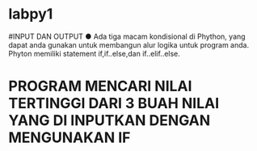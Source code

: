 # labpy1
#INPUT DAN OUTPUT
● Ada tiga macam kondisional di Phython, yang dapat anda gunakan untuk membangun alur logika untuk program anda. Phyton memiliki statement if,if..else,dan if..elif..else.



# PROGRAM MENCARI NILAI TERTINGGI DARI 3 BUAH NILAI YANG DI INPUTKAN DENGAN MENGUNAKAN IF
